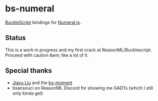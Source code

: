 # bs-numeral
[BuckleScript](https://github.com/bloomberg/bucklescript) bindings for [Numeral.js](https://http://numeraljs.com/).

## Status

This is a work in progress and my first crack at ReasonML/Bucklescript. Proceed with caution &em; like a lot of it.

## Special thanks
- [Jiayu Liu](https://github.com/Jimexist) and the [bs-moment](https://github.com/reasonml-community/bs-moment)
- bsansouci on ReasonML Discord for showing me GADTs (which I still only kinda get)
